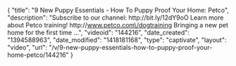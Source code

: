 {
    "title": "9 New Puppy Essentials - How To Puppy Proof Your Home: Petco",
    "description": "Subscribe to our channel: http:\/\/bit.ly\/12dY9oO Learn more about Petco training! http:\/\/www.petco.com\/dogtraining Bringing a new pet home for the first time ...",
    "videoid": "144216",
    "date_created": "1394588963",
    "date_modified": "1418181168",
    "type": "captivate",
    "layout": "video",
    "url": "\/v\/9-new-puppy-essentials-how-to-puppy-proof-your-home-petco\/144216"
}
